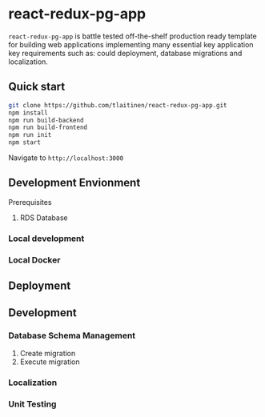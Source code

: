 # react-redux-pg-app

`react-redux-pg-app` is battle tested off-the-shelf production ready template for building web applications implementing
many essential key application key requirements such as: could deployment, database migrations and localization.


## Quick start

```bash
git clone https://github.com/tlaitinen/react-redux-pg-app.git
npm install
npm run build-backend
npm run build-frontend
npm run init
npm start
```

Navigate to `http://localhost:3000`

## Development Envionment

Prerequisites

1. RDS Database 

### Local development


### Local Docker


## Deployment

## Development

### Database Schema Management

1. Create migration
2. Execute migration

### Localization

### Unit Testing

